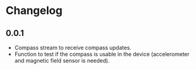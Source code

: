 # Changelog

## 0.0.1

* Compass stream to receive compass updates.
* Function to test if the compass is usable in the device (accelerometer and magnetic field sensor is needed).
